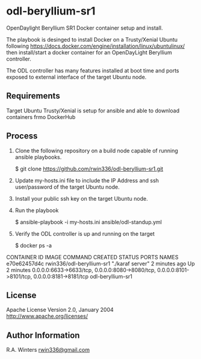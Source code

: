 odl-beryllium-sr1
=========
OpenDaylight Beryllium SR1 Docker container setup and install.

The playbook is desinged to install Docker on a Trusty/Xenial Ubuntu following https://docs.docker.com/engine/installation/linux/ubuntulinux/ then install/start a docker container for an OpenDayLight Beryllium controller.

The ODL controller has many features installed at boot time and ports exposed to external interface of the target Ubuntu node.  

Requirements
------------

Target Ubuntu Trusty/Xenial is setup for ansible and able to download containers frmo DockerHub

Process
-------
 1. Clone the following repository on a build node capable of running ansible playbooks.
 
      $ git clone https://github.com/rwin336/odl-beryllium-sr1.git

 2. Update my-hosts.ini file to include the IP Address and ssh user/password of the target Ubuntu node.
 3. Install your public ssh key on the target Ubuntu node.
 4. Run the playbook
 
      $ ansible-playbook -i my-hosts.ini ansible/odl-standup.yml
      
 5. Verify the ODL controller is up and running on the target
 
      $ docker ps -a

CONTAINER ID        IMAGE                       COMMAND             CREATED             STATUS              PORTS                                                                                            NAMES
e70e62457d4c        rwin336/odl-beryllium-sr1   "./karaf server"    2 minutes ago       Up 2 minutes        0.0.0.0:6633->6633/tcp, 0.0.0.0:8080->8080/tcp, 0.0.0.0:8101->8101/tcp, 0.0.0.0:8181->8181/tcp   odl-beryllium-sr1


License
-------

  Apache License
  Version 2.0, January 2004
  http://www.apache.org/licenses/


Author Information
------------------

R.A. Winters <rwin336@gmail.com>
